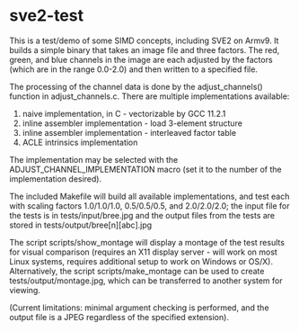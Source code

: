 # sve2-test

This is a test/demo of some SIMD concepts, including SVE2 on Armv9.
It builds a simple binary that takes an image file and three factors.
The red, green, and blue channels in the image are each adjusted by
the factors (which are in the range 0.0-2.0) and then written to a 
specified file.

The processing of the channel data is done by the adjust_channels()
function in adjust_channels.c. There are multiple implementations 
available:
1. naive implementation, in C - vectorizable by GCC 11.2.1
2. inline assembler implementation  - load 3-element structure
3. inline assembler implementation  - interleaved factor table
4. ACLE intrinsics implementation

The implementation may be selected with the ADJUST_CHANNEL_IMPLEMENTATION
macro (set it to the number of the implementation desired).

The included Makefile will build all available implementations, and test 
each with scaling factors 1.0/1.0/1.0, 0.5/0.5/0.5, and 2.0/2.0/2.0;
the input file for the tests is in tests/input/bree.jpg and the output
files from the tests are stored in tests/output/bree[n][abc].jpg

The script scripts/show_montage will display a montage of the test 
results for visual comparison (requires an X11 display server - will
work on most Linux systems, requires additional setup to work on
Windows or OS/X). Alternatively, the script scripts/make_montage can
be used to create tests/output/montage.jpg, which can be transferred
to another system for viewing.

(Current limitations: minimal argument checking is performed, and
the output file is a JPEG regardless of the specified extension).

